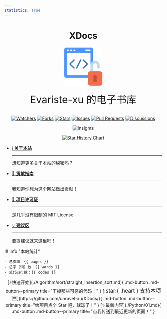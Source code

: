 ```yaml
---
statistics: True
---
```


<h1 align="center">XDocs</h1>
<p align="center">
    <img src="./open-source.png" width=25%, height=auto alt="logo" />
    <br/>
        <center><font size=6 class="gradient-text">Evariste-xu 的电子书库</font></center>
    <br/>
</p>
<p align="center">
<a href="https://github.com/unravel-xu/XDocs/watchers"><img alt="Watchers" src="https://img.shields.io/github/watchers/unravel-xu/XDocs?label=Watchers&logo=github&style=flat" title="Watchers" /></a>
<a href="https://github.com/unravel-xu/XDocs/forks"><img alt="Forks" src="https://img.shields.io/github/forks/unravel-xu/XDocs?label=Forks&logo=github&style=flat" title="Forks" /></a>
<a href="https://github.com/unravel-xu/XDocs/stargazers"><img alt="Stars" src="https://img.shields.io/github/stars/unravel-xu/XDocs?label=Stars&color=gold&logo=github&style=flat" title="Stars" /></a>
<a href="https://github.com/unravel-xu/XDocs/issues"><img alt="Issues" src="https://img.shields.io/github/issues/unravel-xu/XDocs?label=Issues&logo=github" title="Issues" /></a>
<a href="https://github.com/unravel-xu/XDocs/pulls"><img alt="Pull Requests" src="https://img.shields.io/github/issues-pr/unravel-xu/XDocs?label=Pull%20Requests&logo=github" title="Pull Requests" /></a>
<a href="https://github.com/unravel-xu/XDocs/discussions"><img alt="Discussions" src="https://img.shields.io/github/discussions/unravel-xu/XDocs?label=Discussions&logo=github" title="Discussions" /></a>
</p>

<p align="center"><img alt="Insights" src="https://repobeats.axiom.co/api/embed/4c2ebccfc8795aa2976c7839d2bdaf9484695c34.svg" /></p>

<p align="center">
    <a href="https://star-history.com/#unravel-xu/XDocs&Date">
        <picture>
            <source media="(prefers-color-scheme: dark)" srcset="https://api.star-history.com/svg?repos=unravel-xu/XDocs&type=Date&theme=dark" />
            <source media="(prefers-color-scheme: light)" srcset="https://api.star-history.com/svg?repos=unravel-xu/XDocs&type=Date" />
            <img alt="Star History Chart" src="https://api.star-history.com/svg?repos=unravel-xu/XDocs&type=Date" />
        </picture>
    </a>
</p>

<div class="grid cards" markdown>

-   [ℹ️ **关于本站**](./About.md)

    ***

    想知道更多关于本站的秘密吗？

-   [📕 **贡献指南**](./Contributing.md)

    ***

    我知道你想为这个网站做出贡献！

-   [📘 **项目许可证**](./LICENSE.md)

    ***

    是几乎没有限制的 MIT License

-   [💡 **建议区**](./Suggest.md)

    ***

    要提建议就来这里吧！

</div>



!!! info "本站统计"

    - 总页面：{{ pages }}
    - 总字（词）数：{{ words }}
    - 总代码行数：{{ codes }}

<div align="center" markdown>
[⚡快速开始](./Algorithm/sort/straight_insertion_sort.md){ .md-button .md-button--primary title="干掉那些可恶的代码！" }
[<big>:star:{ .heart } 支持本项目</big>](https://github.com/unravel-xu/XDocs/){ .md-button .md-button--primary title="给项目点个 Star 吧，球球了！" }
[✨最新内容](./Python/01.md){ .md-button .md-button--primary title="点我传送到最近更新的页面！" }
</div>